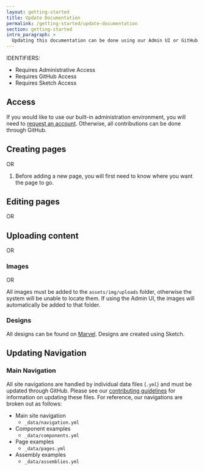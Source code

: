 ```yaml
---
layout: getting-started
title: Update Documentation
permalink: /getting-started/update-documentation
section: getting-started
intro_paragraph: >
  Updating this documentation can be done using our Admin UI or GitHub
---
```


IDENTIFIERS:
<ul class="fa-ul">
  <li>
    <span class="fa-li">
      <i class="fas fa-user-lock"></i>
    </span> Requires Administrative Access
  </li>
  <li>
    <span class="fa-li">
      <i class="fab fa-github"></i>
    </span> Requires GitHub Access
  </li>
  <li>
    <span class="fa-li">
      <i class="fab fa-sketch"></i>
    </span> Requires Sketch Access
  </li>
</ul>

## Access
If you would like to use our built-in administration environment, you will need to <a href="/design-manual/contact.html">request an account</a>. Otherwise, all contributions can be done through GitHub.

## Creating pages
<i class="fas fa-user-lock"></i> OR <i class="fab fa-github"></i>
1. Before adding a new page, you will first need to know where you want the page to go.

## Editing pages
<i class="fas fa-user-lock"></i> OR <i class="fab fa-github"></i>


## Uploading content
<i class="fas fa-user-lock"></i> OR <i class="fab fa-github"></i>


### Images
<i class="fas fa-user-lock"></i> OR <i class="fab fa-github"></i>

All images must be added to the `assets/img/uploads` folder, otherwise the system will be unable to locate them. If using the Admin UI, the images will automatically be added to that folder.

### Designs
<i class="fab fa-sketch"></i>

All designs can be found on [Marvel](https://marvelapp.com/). Designs are created using Sketch.

## Updating Navigation
<i class="fab fa-github"></i>

### Main Navigation
All site navigations are handled by individual data files (`.yml`) and must be updated through GitHub. Please see our [contributing guidelines](/design-manual/about) for information on updating these files. For reference, our navigations are broken out as follows:
  - Main site navigation
    - `_data/navigation.yml`
  - Component examples
    - `_data/components.yml`
  - Page examples
    - `_data/pages.yml`
  - Assembly examples
    - `_data/assemblies.yml`
